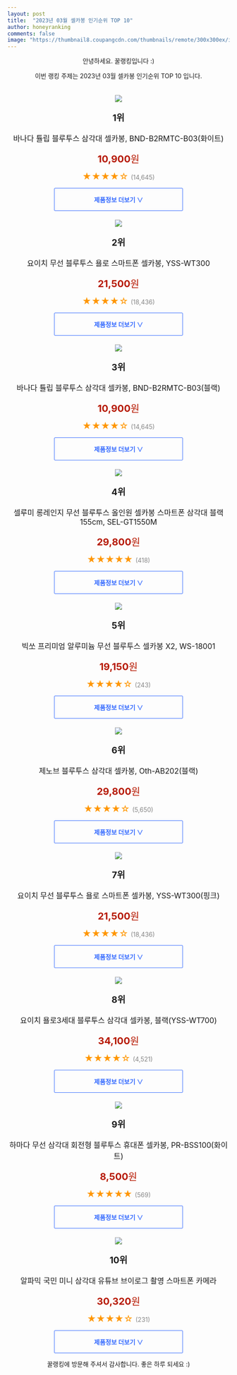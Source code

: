 ```yaml
---
layout: post
title:  "2023년 03월 셀카봉 인기순위 TOP 10"
author: honeyranking
comments: false
image: "https://thumbnail8.coupangcdn.com/thumbnails/remote/300x300ex/image/retail/images/8932057956378369-238ad80e-3c3e-42e0-920e-2894cf984460.jpg"
---
```

<p style="text-align: center;">안녕하세요. 꿀랭킹입니다 :)</p>
<p style="text-align: center;">이번 랭킹 주제는 2023년 03월 셀카봉 인기순위 TOP 10 입니다.</p><center><img src="https://thumbnail8.coupangcdn.com/thumbnails/remote/300x300ex/image/retail/images/8932057956378369-238ad80e-3c3e-42e0-920e-2894cf984460.jpg" style="margin-top:20px" /></center><p style="text-align: center; font-size: 20px"><b>1위</b></p><p style="text-align: center; font-size: 17px">바나다 튤립 블루투스 삼각대 셀카봉, BND-B2RMTC-B03(화이트)</p><p style="text-align: center;"><span style="color: #b61800; font-size: 22px;"><b>10,900</b>원</span></p><p style="text-align: center;"><span style="color: #ff9600; font-size: 20px;">★★★★☆ </span><span style="color: #878787;">(14,645)</span></p><center><a href="https://link.coupang.com/a/SFnLM"><div style="font-size: 14px; display: inline-block; padding: 15px 90px; color: #346aff; border-radius: 2px; border: 1px solid #346aff; cursor: pointer;"><b>제품정보 더보기 &or;</b></div></a></center><center><img src="https://thumbnail6.coupangcdn.com/thumbnails/remote/300x300ex/image/retail/images/809873415900879-c00523df-c24e-4aa1-8ef6-03de265d0b01.jpg" style="margin-top:20px" /></center><p style="text-align: center; font-size: 20px"><b>2위</b></p><p style="text-align: center; font-size: 17px">요이치 무선 블루투스 욜로 스마트폰 셀카봉, YSS-WT300</p><p style="text-align: center;"><span style="color: #b61800; font-size: 22px;"><b>21,500</b>원</span></p><p style="text-align: center;"><span style="color: #ff9600; font-size: 20px;">★★★★☆ </span><span style="color: #878787;">(18,436)</span></p><center><a href="https://link.coupang.com/a/SFnLN"><div style="font-size: 14px; display: inline-block; padding: 15px 90px; color: #346aff; border-radius: 2px; border: 1px solid #346aff; cursor: pointer;"><b>제품정보 더보기 &or;</b></div></a></center><center><img src="https://thumbnail10.coupangcdn.com/thumbnails/remote/300x300ex/image/retail/images/1422419642772047-8210eeb0-8e6d-443d-9058-1a9596852b34.jpg" style="margin-top:20px" /></center><p style="text-align: center; font-size: 20px"><b>3위</b></p><p style="text-align: center; font-size: 17px">바나다 튤립 블루투스 삼각대 셀카봉, BND-B2RMTC-B03(블랙)</p><p style="text-align: center;"><span style="color: #b61800; font-size: 22px;"><b>10,900</b>원</span></p><p style="text-align: center;"><span style="color: #ff9600; font-size: 20px;">★★★★☆ </span><span style="color: #878787;">(14,645)</span></p><center><a href="https://link.coupang.com/a/SFnLO"><div style="font-size: 14px; display: inline-block; padding: 15px 90px; color: #346aff; border-radius: 2px; border: 1px solid #346aff; cursor: pointer;"><b>제품정보 더보기 &or;</b></div></a></center><center><img src="https://thumbnail10.coupangcdn.com/thumbnails/remote/300x300ex/image/retail/images/1674970835262908-caca4047-c070-4a53-becc-90f1f14f25c4.jpg" style="margin-top:20px" /></center><p style="text-align: center; font-size: 20px"><b>4위</b></p><p style="text-align: center; font-size: 17px">셀루미 롱레인지 무선 블루투스 올인원 셀카봉 스마트폰 삼각대 블랙 155cm, SEL-GT1550M</p><p style="text-align: center;"><span style="color: #b61800; font-size: 22px;"><b>29,800</b>원</span></p><p style="text-align: center;"><span style="color: #ff9600; font-size: 20px;">★★★★★ </span><span style="color: #878787;">(418)</span></p><center><a href="https://link.coupang.com/a/SFnLP"><div style="font-size: 14px; display: inline-block; padding: 15px 90px; color: #346aff; border-radius: 2px; border: 1px solid #346aff; cursor: pointer;"><b>제품정보 더보기 &or;</b></div></a></center><center><img src="https://thumbnail7.coupangcdn.com/thumbnails/remote/300x300ex/image/retail/images/2429454883340867-abe14fc3-5ddc-452a-aba4-ed332b994571.jpg" style="margin-top:20px" /></center><p style="text-align: center; font-size: 20px"><b>5위</b></p><p style="text-align: center; font-size: 17px">빅쏘 프리미엄 알루미늄 무선 블루투스 셀카봉 X2, WS-18001</p><p style="text-align: center;"><span style="color: #b61800; font-size: 22px;"><b>19,150</b>원</span></p><p style="text-align: center;"><span style="color: #ff9600; font-size: 20px;">★★★★☆ </span><span style="color: #878787;">(243)</span></p><center><a href="https://link.coupang.com/a/SFnLQ"><div style="font-size: 14px; display: inline-block; padding: 15px 90px; color: #346aff; border-radius: 2px; border: 1px solid #346aff; cursor: pointer;"><b>제품정보 더보기 &or;</b></div></a></center><center><img src="https://thumbnail9.coupangcdn.com/thumbnails/remote/300x300ex/image/retail/images/9430622554628521-0c846daf-a6b0-4b97-bd85-1a46f08a04f8.jpg" style="margin-top:20px" /></center><p style="text-align: center; font-size: 20px"><b>6위</b></p><p style="text-align: center; font-size: 17px">제노브 블루투스 삼각대 셀카봉, Oth-AB202(블랙)</p><p style="text-align: center;"><span style="color: #b61800; font-size: 22px;"><b>29,800</b>원</span></p><p style="text-align: center;"><span style="color: #ff9600; font-size: 20px;">★★★★☆ </span><span style="color: #878787;">(5,650)</span></p><center><a href="https://link.coupang.com/a/SFnLR"><div style="font-size: 14px; display: inline-block; padding: 15px 90px; color: #346aff; border-radius: 2px; border: 1px solid #346aff; cursor: pointer;"><b>제품정보 더보기 &or;</b></div></a></center><center><img src="https://thumbnail10.coupangcdn.com/thumbnails/remote/300x300ex/image/retail/images/1675855777939267-fbd00b2f-d933-40d7-9ff4-6105e1ea45bb.png" style="margin-top:20px" /></center><p style="text-align: center; font-size: 20px"><b>7위</b></p><p style="text-align: center; font-size: 17px">요이치 무선 블루투스 욜로 스마트폰 셀카봉, YSS-WT300(핑크)</p><p style="text-align: center;"><span style="color: #b61800; font-size: 22px;"><b>21,500</b>원</span></p><p style="text-align: center;"><span style="color: #ff9600; font-size: 20px;">★★★★☆ </span><span style="color: #878787;">(18,436)</span></p><center><a href="https://link.coupang.com/a/SFnLT"><div style="font-size: 14px; display: inline-block; padding: 15px 90px; color: #346aff; border-radius: 2px; border: 1px solid #346aff; cursor: pointer;"><b>제품정보 더보기 &or;</b></div></a></center><center><img src="https://thumbnail10.coupangcdn.com/thumbnails/remote/300x300ex/image/retail/images/2269295113617098-0f233eb2-d536-479d-9617-7130b65561e0.jpg" style="margin-top:20px" /></center><p style="text-align: center; font-size: 20px"><b>8위</b></p><p style="text-align: center; font-size: 17px">요이치 욜로3세대 블루투스 삼각대 셀카봉, 블랙(YSS-WT700)</p><p style="text-align: center;"><span style="color: #b61800; font-size: 22px;"><b>34,100</b>원</span></p><p style="text-align: center;"><span style="color: #ff9600; font-size: 20px;">★★★★☆ </span><span style="color: #878787;">(4,521)</span></p><center><a href="https://link.coupang.com/a/SFnLV"><div style="font-size: 14px; display: inline-block; padding: 15px 90px; color: #346aff; border-radius: 2px; border: 1px solid #346aff; cursor: pointer;"><b>제품정보 더보기 &or;</b></div></a></center><center><img src="https://thumbnail7.coupangcdn.com/thumbnails/remote/300x300ex/image/retail/images/361688444843729-f00d7e9a-1779-45f6-ac58-d0372894f764.jpg" style="margin-top:20px" /></center><p style="text-align: center; font-size: 20px"><b>9위</b></p><p style="text-align: center; font-size: 17px">하마다 무선 삼각대 회전형 블루투스 휴대폰 셀카봉, PR-BSS100(화이트)</p><p style="text-align: center;"><span style="color: #b61800; font-size: 22px;"><b>8,500</b>원</span></p><p style="text-align: center;"><span style="color: #ff9600; font-size: 20px;">★★★★★ </span><span style="color: #878787;">(569)</span></p><center><a href="https://link.coupang.com/a/SFnLY"><div style="font-size: 14px; display: inline-block; padding: 15px 90px; color: #346aff; border-radius: 2px; border: 1px solid #346aff; cursor: pointer;"><b>제품정보 더보기 &or;</b></div></a></center><center><img src="https://thumbnail6.coupangcdn.com/thumbnails/remote/300x300ex/image/vendor_inventory/5123/aada4a9d0256ccee3b6ecba42248452356344fd1df93a38721e533d17b16.jpg" style="margin-top:20px" /></center><p style="text-align: center; font-size: 20px"><b>10위</b></p><p style="text-align: center; font-size: 17px">알파믹 국민 미니 삼각대 유튜브 브이로그 촬영 스마트폰 카메라</p><p style="text-align: center;"><span style="color: #b61800; font-size: 22px;"><b>30,320</b>원</span></p><p style="text-align: center;"><span style="color: #ff9600; font-size: 20px;">★★★★☆ </span><span style="color: #878787;">(231)</span></p><center><a href="https://link.coupang.com/a/SFnLZ"><div style="font-size: 14px; display: inline-block; padding: 15px 90px; color: #346aff; border-radius: 2px; border: 1px solid #346aff; cursor: pointer;"><b>제품정보 더보기 &or;</b></div></a></center><p style="text-align: center;">꿀랭킹에 방문해 주셔서 감사합니다. 좋은 하루 되세요 :)</p>